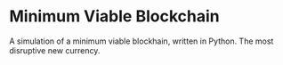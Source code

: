 # Minimum Viable Blockchain
A simulation of a minimum viable blockhain, written in Python. 
The most disruptive new currency.
